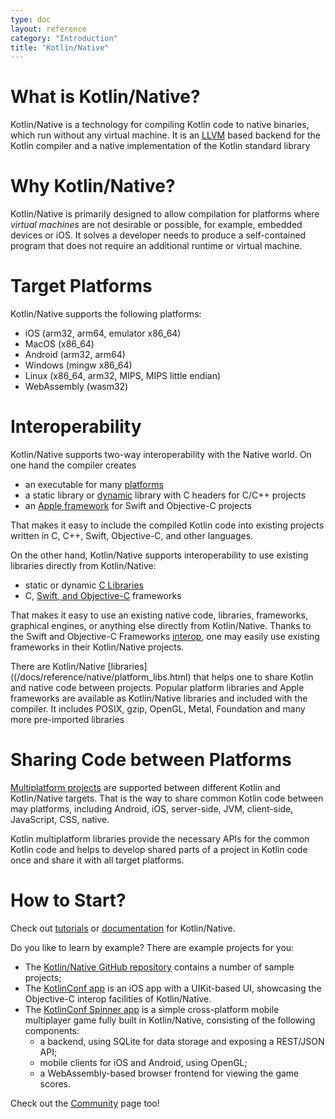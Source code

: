 ```yaml
---
type: doc
layout: reference
category: "Introduction"
title: "Kotlin/Native"
---
```


# What is Kotlin/Native?

Kotlin/Native is a technology for compiling Kotlin code to native binaries, which run without any virtual machine.
It is an [LLVM](https://llvm.org/) based backend for the Kotlin compiler and a native implementation of the Kotlin standard
library

# Why Kotlin/Native?

Kotlin/Native is primarily designed to allow compilation for platforms where *virtual machines* are not
desirable or possible, for example, embedded devices or iOS.
It solves a developer needs to produce a 
self-contained program that does not require an additional runtime or virtual machine.

# Target Platforms

Kotlin/Native supports the following platforms:
   * iOS (arm32, arm64, emulator x86_64)
   * MacOS (x86_64)
   * Android (arm32, arm64)
   * Windows (mingw x86_64)
   * Linux (x86_64, arm32, MIPS, MIPS little endian)
   * WebAssembly (wasm32)

# Interoperability

Kotlin/Native supports two-way interoperability with the Native world. 
On one hand the compiler creates
- an executable for many [platforms](#target-platforms)
- a static library or [dynamic](/docs/tutorials/native/dynamic-libraries.html) library with C headers for C/C++ projects
- an [Apple framework](/docs/tutorials/native/apple-framework.html) for Swift and Objective-C projects

That makes it easy to include the compiled Kotlin code into
existing projects written in C, C++, Swift, Objective-C, and other languages.

On the other hand, Kotlin/Native supports interoperability to use existing libraries
directly from Kotlin/Native:
- static or dynamic [C Libraries](/docs/reference/native/c_interop.html) 
- C, [Swift, and Objective-C](/docs/reference/native/objc_interop.html) frameworks 

That makes it easy to use an existing native code, libraries, frameworks, graphical engines, or anything else
directly from Kotlin/Native. Thanks to the Swift and Objective-C Frameworks
[interop](/docs/reference/native/objc_interop.html), one may easily use
existing frameworks in their Kotlin/Native projects.

There are Kotlin/Native [libraries]((/docs/reference/native/platform_libs.html) that helps one to share Kotlin
and native code between projects. Popular platform libraries and Apple frameworks are available as Kotlin/Native
libraries and included with the compiler. It includes POSIX, gzip, OpenGL, Metal, Foundation and many more
pre-imported libraries

# Sharing Code between Platforms

[Multiplatform projects](/docs/reference/multiplatform.html) are supported between different Kotlin and
Kotlin/Native targets.
That is the way to share common Kotlin code between may platforms, including Android, iOS, server-side, JVM, client-side, 
JavaScript, CSS, native.

Kotlin multiplatform libraries provide the necessary APIs for the common Kotlin code and helps to develop
shared parts of a project in Kotlin code once and share it with all target platforms. 

# How to Start?

Check out [tutorials](/docs/tutorials/native/apple-framework.html) or [documentation](/docs/reference/native/multiplatform.html)
for Kotlin/Native.

Do you like to learn by example? There are example projects for you: 
 * The [Kotlin/Native GitHub repository](https://github.com/JetBrains/kotlin-native/tree/master/samples) contains a number of sample projects;
 * The [KotlinConf app](https://github.com/JetBrains/kotlinconf-app/tree/master/ios) is an iOS app
   with a UIKit-based UI, showcasing the Objective-C interop facilities of Kotlin/Native.
 * The [KotlinConf Spinner app](https://github.com/jetbrains/kotlinconf-spinner) is a simple cross-platform 
   mobile multiplayer game fully built in Kotlin/Native, consisting of the following components:
     - a backend, using SQLite for data storage and exposing a REST/JSON API;
     - mobile clients for iOS and Android, using OpenGL;
     - a WebAssembly-based browser frontend for viewing the game scores.

Check out the [Community](/community/) page too!
